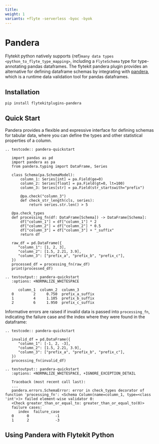 ```yaml
---
title:
weight: 1
variants: +flyte -serverless -byoc -byok
---
```


# Pandera



Flytekit python natively supports {ref}`many data types <python_to_flyte_type_mapping>`,
including a `FlyteSchema` type for
type-annotating pandas dataframes. The flytekit pandera plugin provides an alternative for
defining dataframe schemas by integrating with [pandera](https://pandera.readthedocs.io/en/stable/),
which is a runtime data validation tool for pandas dataframes.

## Installation

```bash
pip install flytekitplugins-pandera
```

## Quick Start

Pandera provides a flexible and expressive interface for defining schemas for
tabular data, where you can define the types and other statistical properties
of a column.

```{eval-rst}
.. testcode:: pandera-quickstart

   import pandas as pd
   import pandera as pa
   from pandera.typing import DataFrame, Series

   class Schema(pa.SchemaModel):
       column_1: Series[int] = pa.Field(ge=0)
       column_2: Series[float] = pa.Field(gt=0, lt=100)
       column_3: Series[str] = pa.Field(str_startswith="prefix")

       @pa.check("column_3")
       def check_str_length(cls, series):
           return series.str.len() > 5

   @pa.check_types
   def processing_fn(df: DataFrame[Schema]) -> DataFrame[Schema]:
       df["column_1"] = df["column_1"] * 2
       df["column_2"] = df["column_2"] * 0.5
       df["column_3"] = df["column_3"] + "_suffix"
       return df

   raw_df = pd.DataFrame({
      "column_1": [1, 2, 3],
      "column_2": [1.5, 2.21, 3.9],
      "column_3": ["prefix_a", "prefix_b", "prefix_c"],
   })
   processed_df = processing_fn(raw_df)
   print(processed_df)
```

```{eval-rst}
.. testoutput:: pandera-quickstart
   :options: +NORMALIZE_WHITESPACE

      column_1  column_2  column_3
   0         2     0.750  prefix_a_suffix
   1         4     1.105  prefix_b_suffix
   2         6     1.950  prefix_c_suffix
```

Informative errors are raised if invalid data is passed into `processing_fn`,
indicating the failure case and the index where they were found in the dataframe:

```{eval-rst}
.. testcode:: pandera-quickstart

   invalid_df = pd.DataFrame({
      "column_1": [-1, 2, -3],
      "column_2": [1.5, 2.21, 3.9],
      "column_3": ["prefix_a", "prefix_b", "prefix_c"],
   })
   processing_fn(invalid_df)
```

```{eval-rst}
.. testoutput:: pandera-quickstart
   :options: +NORMALIZE_WHITESPACE, +IGNORE_EXCEPTION_DETAIL

   Traceback (most recent call last):
   ...
   pandera.errors.SchemaError: error in check_types decorator of function 'processing_fn': <Schema Column(name=column_1, type=<class 'int'>)> failed element-wise validator 0:
   <Check greater_than_or_equal_to: greater_than_or_equal_to(0)>
   failure cases:
      index  failure_case
   0      0            -1
   1      2            -3

```

## Using Pandera with Flytekit Python


